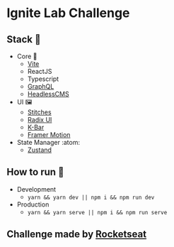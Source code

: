 # Ignite Lab Challenge

## Stack 🤔
- Core 🧰
  - [Vite](https://vitejs.dev/)
  - ReactJS
  - Typescript
  - [GraphQL](https://graphql.org/)
  - [HeadlessCMS](https://graphcms.com/)
- UI 🖼️
  -  [Stitches](https://stitches.dev/)
  -  [Radix UI](https://www.radix-ui.com/)
  -  [K-Bar](https://kbar.vercel.app/)
  -  [Framer Motion](https://www.framer.com/motion/)
-  State Manager :atom:
    -   [Zustand](https://github.com/pmndrs/zustand)   
 
## How to run 🤔

- Development
   - `yarn && yarn dev || npm i && npm run dev` 
- Production
   - `yarn && yarn serve || npm i && npm run serve` 

## Challenge made by [Rocketseat](https://www.rocketseat.com.br/ignite)

